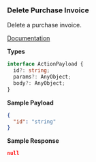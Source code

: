 ### Delete Purchase Invoice

Delete a purchase invoice.

[Documentation](https://developer.sage.com/accounting/reference/invoicing-purchases/#tag/Purchase-Invoices/operation/deletePurchaseInvoicesKey)

**Types**
```ts
interface ActionPayload {
  id?: string;
  params?: AnyObject;
  body?: AnyObject;
}
```

**Sample Payload**
```json
{
  "id": "string"
}
```

**Sample Response**
```json
null
```
